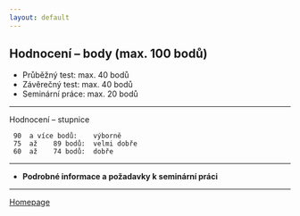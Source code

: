 ```yaml
---
layout: default
---
```


## Hodnocení – body (max. 100 bodů)

* Průběžný test: max. 40 bodů  
* Závěrečný test: max. 40 bodů
* Seminární práce: max. 20 bodů


--- 

Hodnocení – stupnice

     90  a více bodů:    výborně
     75  až    89 bodů:  velmi dobře
     60  až    74 bodů:  dobře

---

* **Podrobné informace a požadavky k seminární práci** 



---

[Homepage](./)
